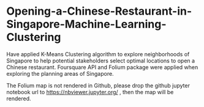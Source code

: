 # Opening-a-Chinese-Restaurant-in-Singapore-Machine-Learning-Clustering
Have applied K-Means Clustering algorithm to explore neighborhoods of Singapore to help potential stakeholders select optimal locations to open a Chinese restaurant. Foursquare API and Folium package were applied when exploring the planning areas of Singapore.


The Folium map is not rendered in Github, please drop the github jupyter notebook url to https://nbviewer.jupyter.org/ , then the map will be rendered.
